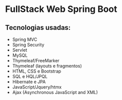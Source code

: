 # FullStack Web Spring Boot 

## Tecnologias usadas:

- Spring MVC
- Spring Security
- Servlet
- MySQL
- Thymeleaf/FreeMarker
- Thymeleaf (layouts e fragmentos)
- HTML, CSS e Bootstrap 
- SQL e HQL/JPQL
- Hibernate e JPA 
- JavaScript/Jquery/htmx
- Ajax (Asynchronous JavaScript and XML)
